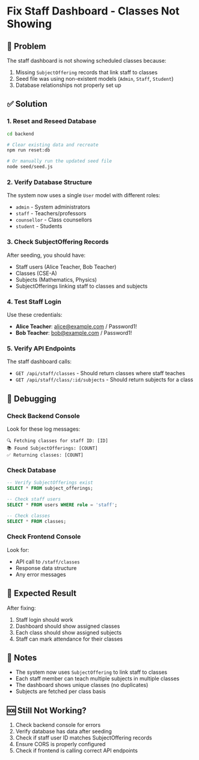 # Fix Staff Dashboard - Classes Not Showing

## 🚨 Problem
The staff dashboard is not showing scheduled classes because:
1. Missing `SubjectOffering` records that link staff to classes
2. Seed file was using non-existent models (`Admin`, `Staff`, `Student`)
3. Database relationships not properly set up

## ✅ Solution

### 1. Reset and Reseed Database
```bash
cd backend

# Clear existing data and recreate
npm run reset:db

# Or manually run the updated seed file
node seed/seed.js
```

### 2. Verify Database Structure
The system now uses a single `User` model with different roles:
- `admin` - System administrators
- `staff` - Teachers/professors  
- `counsellor` - Class counsellors
- `student` - Students

### 3. Check SubjectOffering Records
After seeding, you should have:
- Staff users (Alice Teacher, Bob Teacher)
- Classes (CSE-A)
- Subjects (Mathematics, Physics)
- SubjectOfferings linking staff to classes and subjects

### 4. Test Staff Login
Use these credentials:
- **Alice Teacher**: alice@example.com / Password1!
- **Bob Teacher**: bob@example.com / Password1!

### 5. Verify API Endpoints
The staff dashboard calls:
- `GET /api/staff/classes` - Should return classes where staff teaches
- `GET /api/staff/class/:id/subjects` - Should return subjects for a class

## 🔧 Debugging

### Check Backend Console
Look for these log messages:
```
🔍 Fetching classes for staff ID: [ID]
📚 Found SubjectOfferings: [COUNT]
✅ Returning classes: [COUNT]
```

### Check Database
```sql
-- Verify SubjectOfferings exist
SELECT * FROM subject_offerings;

-- Check staff users
SELECT * FROM users WHERE role = 'staff';

-- Check classes
SELECT * FROM classes;
```

### Check Frontend Console
Look for:
- API call to `/staff/classes`
- Response data structure
- Any error messages

## 🚀 Expected Result
After fixing:
1. Staff login should work
2. Dashboard should show assigned classes
3. Each class should show assigned subjects
4. Staff can mark attendance for their classes

## 📝 Notes
- The system now uses `SubjectOffering` to link staff to classes
- Each staff member can teach multiple subjects in multiple classes
- The dashboard shows unique classes (no duplicates)
- Subjects are fetched per class basis

## 🆘 Still Not Working?
1. Check backend console for errors
2. Verify database has data after seeding
3. Check if staff user ID matches SubjectOffering records
4. Ensure CORS is properly configured
5. Check if frontend is calling correct API endpoints

